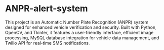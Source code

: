 # ANPR-alert-system
This project is an Automatic Number Plate Recognition (ANPR) system designed for enhanced vehicle verification and security. Built with Python, OpenCV, and Tkinter, it features a user-friendly interface, efficient image processing, MySQL database integration for vehicle data management, and Twilio API for real-time SMS notifications.

